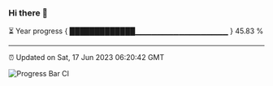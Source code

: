 ### Hi there 👋

⏳ Year progress { █████████████▁▁▁▁▁▁▁▁▁▁▁▁▁▁▁▁▁ } 45.83 %

---

⏰ Updated on Sat, 17 Jun 2023 06:20:42 GMT

![Progress Bar CI](https://github.com/ZhaoGui/ZhaoGui/workflows/Progress%20Bar%20CI/badge.svg)
